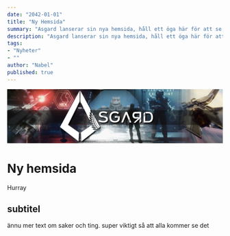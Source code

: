 ```yaml
---
date: "2042-01-01"
title: "Ny Hemsida"
summary: "Asgard lanserar sin nya hemsida, håll ett öga här för att se lite nyheter m.m. på vad vi gör."
description: "Asgard lanserar sin nya hemsida, håll ett öga här för att se lite nyheter m.m. på vad vi gör."
tags:
- "Nyheter"
- ""
author: "Nabel"
published: true
---
```

![Asgard Banner](/public/images/Discord_Banner_4.png)
# Ny hemsida

Hurray

## subtitel

ännu mer text om saker och ting. super viktigt så att alla kommer se det
